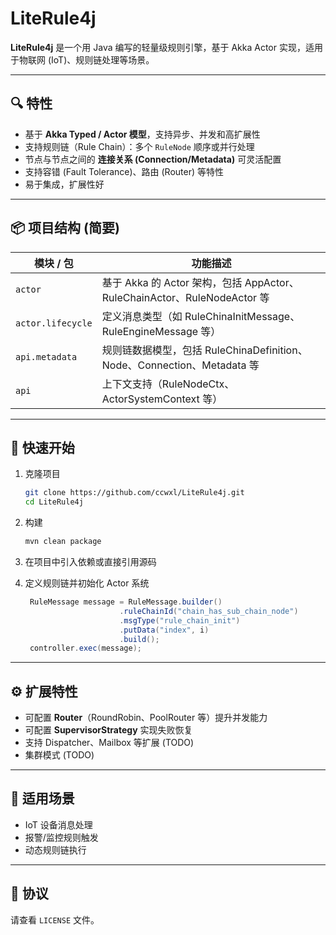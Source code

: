 # LiteRule4j

**LiteRule4j** 是一个用 Java 编写的轻量级规则引擎，基于 Akka Actor 实现，适用于物联网 (IoT)、规则链处理等场景。

---

## 🔍 特性

- 基于 **Akka Typed / Actor 模型**，支持异步、并发和高扩展性
- 支持规则链（Rule Chain）：多个 `RuleNode` 顺序或并行处理
- 节点与节点之间的 **连接关系 (Connection/Metadata)** 可灵活配置
- 支持容错 (Fault Tolerance)、路由 (Router) 等特性
- 易于集成，扩展性好

---

## 📦 项目结构 (简要)

| 模块 / 包            | 功能描述                                                          |
|-------------------|---------------------------------------------------------------|
| `actor`           | 基于 Akka 的 Actor 架构，包括 AppActor、RuleChainActor、RuleNodeActor 等 |
| `actor.lifecycle` | 定义消息类型（如 RuleChinaInitMessage、RuleEngineMessage 等）            |
| `api.metadata`    | 规则链数据模型，包括 RuleChinaDefinition、Node、Connection、Metadata 等     |
| `api`             | 上下文支持（RuleNodeCtx、ActorSystemContext 等）                       |

---

## 🚀 快速开始

1. 克隆项目

   ```bash
   git clone https://github.com/ccwxl/LiteRule4j.git
   cd LiteRule4j
   ```

2. 构建

   ```bash
   mvn clean package
   ```

3. 在项目中引入依赖或直接引用源码

4. 定义规则链并初始化 Actor 系统

   ```java
    RuleMessage message = RuleMessage.builder()
                        .ruleChainId("chain_has_sub_chain_node")
                        .msgType("rule_chain_init")
                        .putData("index", i)
                        .build();
    controller.exec(message);
   ```

---

## ⚙️ 扩展特性

- 可配置 **Router**（RoundRobin、PoolRouter 等）提升并发能力
- 可配置 **SupervisorStrategy** 实现失败恢复
- 支持 Dispatcher、Mailbox 等扩展 (TODO)
- 集群模式 (TODO)

---

## 🧩 适用场景

- IoT 设备消息处理
- 报警/监控规则触发
- 动态规则链执行

---

## 📄 协议

请查看 `LICENSE` 文件。
